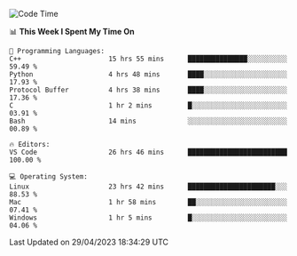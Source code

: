 
<!--START_SECTION:waka-->
![Code Time](http://img.shields.io/badge/Code%20Time-691%20hrs%2020%20mins-blue)

📊 **This Week I Spent My Time On** 

```text
💬 Programming Languages: 
C++                      15 hrs 55 mins      ███████████████░░░░░░░░░░   59.49 % 
Python                   4 hrs 48 mins       ████░░░░░░░░░░░░░░░░░░░░░   17.93 % 
Protocol Buffer          4 hrs 38 mins       ████░░░░░░░░░░░░░░░░░░░░░   17.36 % 
C                        1 hr 2 mins         █░░░░░░░░░░░░░░░░░░░░░░░░   03.91 % 
Bash                     14 mins             ░░░░░░░░░░░░░░░░░░░░░░░░░   00.89 % 

🔥 Editors: 
VS Code                  26 hrs 46 mins      █████████████████████████   100.00 % 

💻 Operating System: 
Linux                    23 hrs 42 mins      ██████████████████████░░░   88.53 % 
Mac                      1 hr 58 mins        ██░░░░░░░░░░░░░░░░░░░░░░░   07.41 % 
Windows                  1 hr 5 mins         █░░░░░░░░░░░░░░░░░░░░░░░░   04.06 % 
```


 Last Updated on 29/04/2023 18:34:29 UTC
<!--END_SECTION:waka-->


